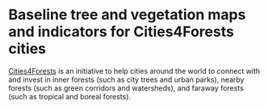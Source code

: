 # Baseline tree and vegetation maps and indicators for Cities4Forests cities 

[Cities4Forests](https://cities4forests.com/) is an initiative to help cities around the world to connect with and invest in inner forests (such as city trees and urban parks), nearby forests (such as green corridors and watersheds), and faraway forests (such as tropical and boreal forests).

